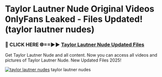 # Taylor Lautner Nude Original Videos 0nlyFans Leaked - Files Updated! (taylor lautner nudes)

<h3>🔴 CLICK HERE 🌐==►► <a href="https://tinyurl.com/2p9ay9w9" rel="nofollow">Taylor Lautner Nude Updated Files</a></h3>

Get Taylor Lautner Nude and all content. Now you can access all videos and pictures of Taylor Lautner Nude. New Updated Files 2025!

[![taylor lautner nudes](https://i.imgur.com/KQgVmj3.gif)](https://tinyurl.com/2p9ay9w9)
taylor lautner nudes